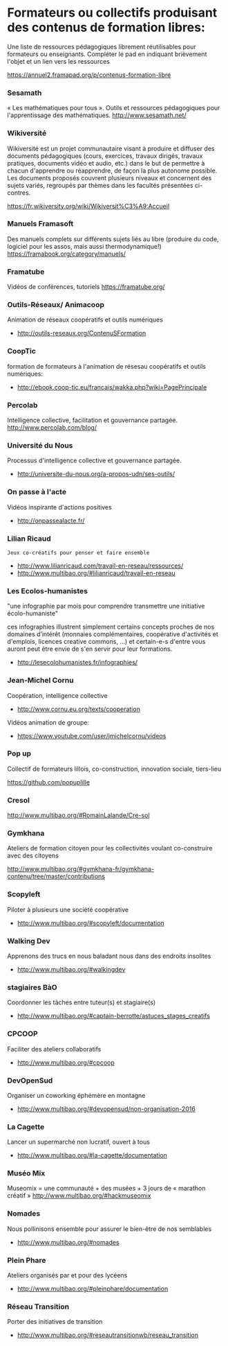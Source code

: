 
<!--

---
title: Contenus de formation sous licence libre
description: Une liste de ressources pédagogiques librement réutilisables pour formateurs ou enseignants.
licence: CC-BY-SA
---

-->



# Formateurs ou collectifs produisant des contenus de formation libres:
    
Une liste de ressources pédagogiques librement réutilisables pour formateurs ou enseignants. Compléter le pad en indiquant brièvement l'objet et un lien vers les ressources

https://annuel2.framapad.org/p/contenus-formation-libre

### Sesamath

« Les mathématiques pour tous ». Outils et ressources pédagogiques pour l'apprentissage des mathématiques.
http://www.sesamath.net/

### Wikiversité

Wikiversité est un projet communautaire visant à produire et diffuser des documents pédagogiques (cours, exercices, travaux dirigés, travaux pratiques, documents vidéo et audio, etc.) dans le but de permettre à chacun d'apprendre ou réapprendre, de façon la plus autonome possible. Les documents proposés couvrent plusieurs niveaux et concernent des sujets variés, regroupés par thèmes dans les facultés présentées ci-contres.

https://fr.wikiversity.org/wiki/Wikiversit%C3%A9:Accueil

### Manuels Framasoft
Des manuels complets sur différents sujets liés au libre (produire du code, logiciel pour les assos, mais aussi thermodynamique!)
https://framabook.org/category/manuels/

### Framatube
Vidéos de conférences, tutoriels
https://framatube.org/

### Outils-Réseaux/ Animacoop
Animation de réseaux coopératifs et outils numériques
- http://outils-reseaux.org/ContenuSFormation

### CoopTic
formation de formateurs à l'animation de résesau coopératifs et outils numériques:
- http://ebook.coop-tic.eu/francais/wakka.php?wiki=PagePrincipale


### Percolab
Intelligence collective, facilitation et gouvernance partagée.
http://www.percolab.com/blog/

### Université du Nous

Processus d'intelligence collective et gouvernance partagée.
- http://universite-du-nous.org/a-propos-udn/ses-outils/

### On passe à l'acte
Vidéos inspirante d'actions positives
- http://onpassealacte.fr/

### Lilian Ricaud
    Jeux co-créatifs pour penser et faire ensemble
- http://www.lilianricaud.com/travail-en-reseau/ressources/
- http://www.multibao.org/#lilianricaud/travail-en-reseau


### Les Ecolos-humanistes

"une infographie par mois pour comprendre transmettre une initiative écolo-humaniste"

ces infographies illustrent simplement certains concepts proches de nos domaines d’intérêt (monnaies complémentaires, coopérative d'activités et d'emplois, licences creative commons, ...) et certain-e-s d'entre vous auront peut être envie de s'en servir pour leur formations.

- http://lesecolohumanistes.fr/infographies/

### Jean-Michel Cornu

Coopération, intelligence collective
- http://www.cornu.eu.org/texts/cooperation

Vidéos animation de groupe:
- https://www.youtube.com/user/jmichelcornu/videos

### Pop up

Collectif de formateurs lillois, co-construction, innovation sociale, tiers-lieu

https://github.com/popuplille

### Cresol

http://www.multibao.org/#RomainLalande/Cre-sol

### Gymkhana

Ateliers de formation citoyen pour les collectivités voulant co-construire avec des citoyens

http://www.multibao.org/#gymkhana-fr/gymkhana-contenu/tree/master/contributions

### Scopyleft

Piloter à plusieurs une société coopérative
- http://www.multibao.org/#scopyleft/documentation

### Walking Dev

Apprenons des trucs en nous baladant nous dans des endroits insolites
- http://www.multibao.org/#walkingdev

### stagiaires BàO

Coordonner les tâches entre tuteur(s) et stagiaire(s)
- http://www.multibao.org/#captain-berrotte/astuces_stages_creatifs

### CPCOOP

Faciliter des ateliers collaboratifs
- http://www.multibao.org/#cpcoop

### DevOpenSud

Organiser un coworking éphémère en montagne
- http://www.multibao.org/#devopensud/non-organisation-2016

### La Cagette

Lancer un supermarché non lucratif, ouvert à tous
- http://www.multibao.org/#la-cagette/documentation

### Muséo Mix

Museomix = une communauté + des musées + 3 jours de « marathon créatif »
http://www.multibao.org/#hackmuseomix

### Nomades
    
Nous pollinisons ensemble pour assurer le bien-être de nos semblables
- http://www.multibao.org/#nomades

### Plein Phare

Ateliers organisés par et pour des lycéens
- http://www.multibao.org/#pleinphare/documentation

### Réseau Transition

Porter des initiatives de transition
- http://www.multibao.org/#reseautransitionwb/reseau_transition



